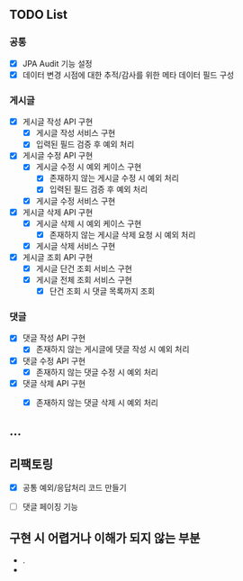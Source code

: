 ## TODO List

### 공통
- [X] JPA Audit 기능 설정
- [X] 데이터 변경 시점에 대한 추적/감사를 위한 메타 데이터 필드 구성

### 게시글
- [X] 게시글 작성 API 구현
    - [X] 게시글 작성 서비스 구현
    - [X] 입력된 필드 검증 후 예외 처리
- [X] 게시글 수정 API 구현
    - [X] 게시글 수정 시 예외 케이스 구현
       - [X] 존재하지 않는 게시글 수정 시 예외 처리
       - [X] 입력된 필드 검증 후 예외 처리
    - [X] 게시글 수정 서비스 구현
- [X] 게시글 삭제 API 구현
    - [X] 게시글 삭제 시 예외 케이스 구현
        - [X] 존재하지 않는 게시글 삭제 요청 시 예외 처리
    - [X] 게시글 삭제 서비스 구현
- [X] 게시글 조회 API 구현
    - [X] 게시글 단건 조회 서비스 구현
    - [X] 게시글 전체 조회 서비스 구현
      - [X] 단건 조회 시 댓글 목록까지 조회

### 댓글
- [X] 댓글 작성 API 구현
    - [X] 존재하지 않는 게시글에 댓글 작성 시 예외 처리
- [X] 댓글 수정 API 구현
    - [X] 존재하지 않는 댓글 수정 시 예외 처리
- [X] 댓글 삭제 API 구현
    - [X] 존재하지 않는 댓글 삭제 시 예외 처리


...
---
## 리팩토링
- [X] 공통 예외/응답처리 코드 만들기
- [ ] 댓글 페이징 기능


## 구현 시 어렵거나 이해가 되지 않는 부분
- .
- 